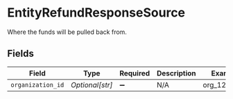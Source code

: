 # EntityRefundResponseSource

Where the funds will be pulled back from.


## Fields

| Field              | Type               | Required           | Description        | Example            |
| ------------------ | ------------------ | ------------------ | ------------------ | ------------------ |
| `organization_id`  | *Optional[str]*    | :heavy_minus_sign: | N/A                | org_1234567        |